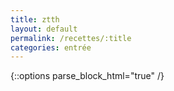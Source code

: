 ```yaml
---
title: ztth
layout: default
permalink: /recettes/:title
categories: entrée
---
```


{::options parse_block_html="true" /}

<div id="main" class='content'>

</div>